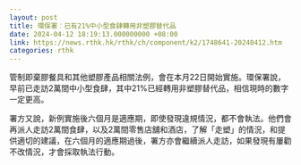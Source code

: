 ```yaml
---
layout: post
title: 環保署︰已有21%中小型食肆轉用非塑膠替代品
date: 2024-04-12 18:19:13.000000000 +08:00
link: https://news.rthk.hk/rthk/ch/component/k2/1748641-20240412.htm
categories: rthk
---
```


管制即棄膠餐具和其他塑膠產品相關法例，會在本月22日開始實施。環保署說，早前已走訪2萬間中小型食肆，其中21%已經轉用非塑膠替代品，相信現時的數字一定更高。

署方又說，新例實施後六個月是適應期，即使發現違規情況，都不會執法。他們會再派人走訪2萬間食肆，以及2萬間零售店舖和酒店，了解「走塑」的情況，和提供適切的建議，在六個月的適應期過後，署方亦會繼續派人走訪，如果發現有屢勸不改情況，才會採取執法行動。
